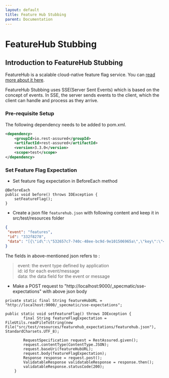 ```yaml
---
layout: default
title: Feature Hub Stubbing
parent: Documentation
---
```

# FeatureHub Stubbing

## Introduction to FeatureHub Stubbing

FeatureHub is a scalable cloud-native feature flag service. You can [read more about it here](https://www.featurehub.io).

FeatureHub Stubbing uses SSE(Server Sent Events) which is based on the concept of events. In SSE, the server sends events to the client, which the client can handle and process as they arrive.


### Pre-requisite Setup
The following dependency needs to be added to pom.xml.

```xml
<dependency>
    <groupId>io.rest-assured</groupId>
    <artifactId>rest-assured</artifactId>
    <version>3.3.0</version>
    <scope>test</scope>
</dependency>
```

### Set Feature Flag Expectation

- Set feature flag expectation in BeforeEach method
```code
@BeforeEach
public void before() throws IOException {
    setFeatureFlag();
}
```

- Create a json file `featurehub.json` with following content and keep it in src/test/resources folder
 ```json
{
  "event": "features",
  "id": "332f8278",
  "data": "[{\"id\":\"532657c7-740c-48ee-bc9d-9e101506965a\",\"key\":\"<Feature_Flag_key_Value>\",\"l\":true,\"version\":1,\"type\":\"BOOLEAN\",\"value\":\"<Boolean>\"}]"
}
```
The fields in above-mentioned json refers to :
> event: the event type defined by application </br>
> id: id for each event/message </br>
> data: the data field for the event or message </br>

- Make a POST request to "http://localhost:9000/_specmatic/sse-expectations" with above json body

```code
private static final String featureHubURL = "http://localhost:9000/_specmatic/sse-expectations";

public static void setFeatureFlag() throws IOException {
        final String featureFlagExpectation = FileUtils.readFileToString(new File("src/test/resources/featurehub_expectations/featurehub.json"), StandardCharsets.UTF_8);

        RequestSpecification request = RestAssured.given();
        request.contentType(ContentType.JSON);
        request.baseUri(featureHubURL);
        request.body(featureFlagExpectation);
        Response response = request.post();
        ValidatableResponse validatableResponse = response.then();
        validatableResponse.statusCode(200);
    }
```